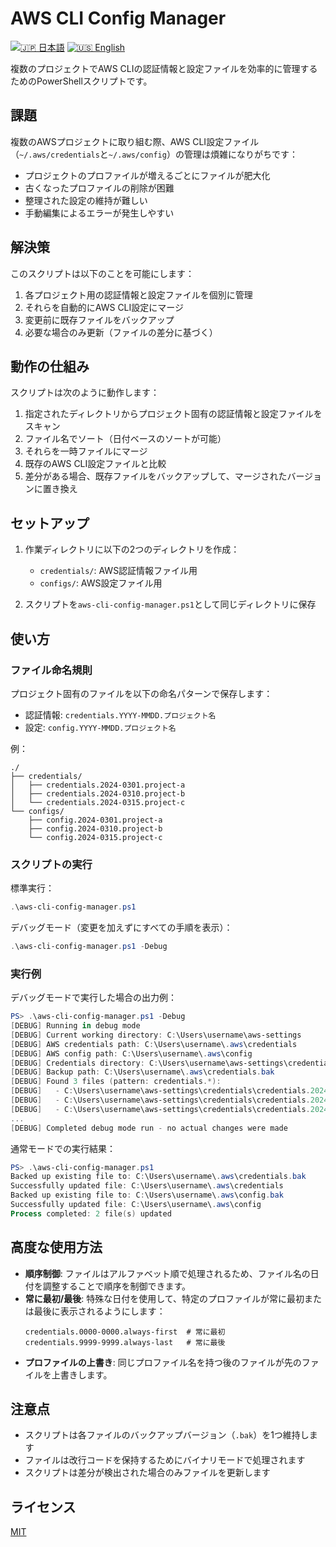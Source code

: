 # AWS CLI Config Manager

[![🇯🇵 日本語](https://img.shields.io/badge/%F0%9F%87%AF%F0%9F%87%B5-日本語-white)](./README.ja.md)
[![🇺🇸 English](https://img.shields.io/badge/%F0%9F%87%BA%F0%9F%87%B8-English-white)](./README.md)

複数のプロジェクトでAWS CLIの認証情報と設定ファイルを効率的に管理するためのPowerShellスクリプトです。

## 課題

複数のAWSプロジェクトに取り組む際、AWS CLI設定ファイル（`~/.aws/credentials`と`~/.aws/config`）の管理は煩雑になりがちです：

- プロジェクトのプロファイルが増えるごとにファイルが肥大化
- 古くなったプロファイルの削除が困難
- 整理された設定の維持が難しい
- 手動編集によるエラーが発生しやすい

## 解決策

このスクリプトは以下のことを可能にします：

1. 各プロジェクト用の認証情報と設定ファイルを個別に管理
2. それらを自動的にAWS CLI設定にマージ
3. 変更前に既存ファイルをバックアップ
4. 必要な場合のみ更新（ファイルの差分に基づく）

## 動作の仕組み

スクリプトは次のように動作します：

1. 指定されたディレクトリからプロジェクト固有の認証情報と設定ファイルをスキャン
2. ファイル名でソート（日付ベースのソートが可能）
3. それらを一時ファイルにマージ
4. 既存のAWS CLI設定ファイルと比較
5. 差分がある場合、既存ファイルをバックアップして、マージされたバージョンに置き換え

## セットアップ

1. 作業ディレクトリに以下の2つのディレクトリを作成：
   - `credentials/`: AWS認証情報ファイル用
   - `configs/`: AWS設定ファイル用

2. スクリプトを`aws-cli-config-manager.ps1`として同じディレクトリに保存

## 使い方

### ファイル命名規則

プロジェクト固有のファイルを以下の命名パターンで保存します：

- 認証情報: `credentials.YYYY-MMDD.プロジェクト名`
- 設定: `config.YYYY-MMDD.プロジェクト名`

例：
```
./
├── credentials/
│   ├── credentials.2024-0301.project-a
│   ├── credentials.2024-0310.project-b
│   └── credentials.2024-0315.project-c
└── configs/
    ├── config.2024-0301.project-a
    ├── config.2024-0310.project-b
    └── config.2024-0315.project-c
```

### スクリプトの実行

標準実行：
```powershell
.\aws-cli-config-manager.ps1
```

デバッグモード（変更を加えずにすべての手順を表示）：
```powershell
.\aws-cli-config-manager.ps1 -Debug
```

### 実行例

デバッグモードで実行した場合の出力例：

```powershell
PS> .\aws-cli-config-manager.ps1 -Debug
[DEBUG] Running in debug mode
[DEBUG] Current working directory: C:\Users\username\aws-settings
[DEBUG] AWS credentials path: C:\Users\username\.aws\credentials
[DEBUG] AWS config path: C:\Users\username\.aws\config
[DEBUG] Credentials directory: C:\Users\username\aws-settings\credentials
[DEBUG] Backup path: C:\Users\username\.aws\credentials.bak
[DEBUG] Found 3 files (pattern: credentials.*):
[DEBUG]   - C:\Users\username\aws-settings\credentials\credentials.2024-0301.project-a
[DEBUG]   - C:\Users\username\aws-settings\credentials\credentials.2024-0310.project-b
[DEBUG]   - C:\Users\username\aws-settings\credentials\credentials.2024-0315.project-c
...
[DEBUG] Completed debug mode run - no actual changes were made
```

通常モードでの実行結果：

```powershell
PS> .\aws-cli-config-manager.ps1
Backed up existing file to: C:\Users\username\.aws\credentials.bak
Successfully updated file: C:\Users\username\.aws\credentials
Backed up existing file to: C:\Users\username\.aws\config.bak
Successfully updated file: C:\Users\username\.aws\config
Process completed: 2 file(s) updated
```

## 高度な使用方法

- **順序制御**: ファイルはアルファベット順で処理されるため、ファイル名の日付を調整することで順序を制御できます。
- **常に最初/最後**: 特殊な日付を使用して、特定のプロファイルが常に最初または最後に表示されるようにします：
  ```
  credentials.0000-0000.always-first  # 常に最初
  credentials.9999-9999.always-last   # 常に最後
  ```
- **プロファイルの上書き**: 同じプロファイル名を持つ後のファイルが先のファイルを上書きします。

## 注意点

- スクリプトは各ファイルのバックアップバージョン（`.bak`）を1つ維持します
- ファイルは改行コードを保持するためにバイナリモードで処理されます
- スクリプトは差分が検出された場合のみファイルを更新します

## ライセンス

[MIT](LICENSE)
